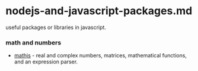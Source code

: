 nodejs-and-javascript-packages.md
=====================================
useful packages or libraries in javascript.


### math and numbers
- [mathjs](http://mathjs.org/) - real and complex numbers, matrices, mathematical functions, and an expression parser.
